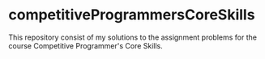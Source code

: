 # competitiveProgrammersCoreSkills
This repository consist of my solutions to the assignment problems for the course Competitive Programmer's Core Skills.
